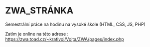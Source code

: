 # ZWA_STRÁNKA
Semestrální práce na hodinu na vysoké škole (HTML, CSS, JS, PHP)



Zatím je online na této adrese :
https://zwa.toad.cz/~krativoj/Vojta/ZWA/pages/index.php
